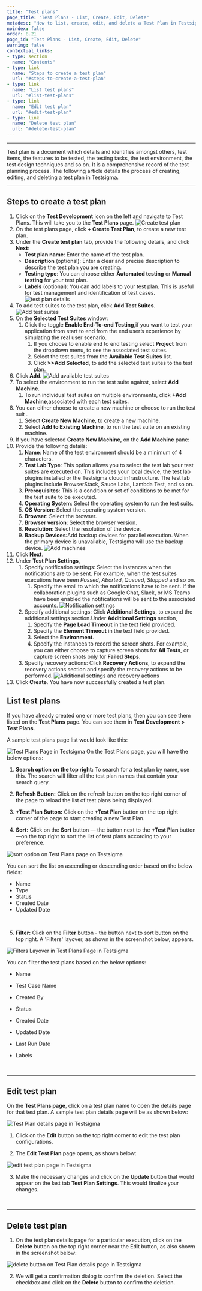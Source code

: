 ```yaml
---
title: "Test plans"
page_title: "Test Plans - List, Create, Edit, Delete"
metadesc: "How to list, create, edit, and delete a Test Plan in Testsigma"
noindex: false
order: 8.21
page_id: "Test Plans - List, Create, Edit, Delete"
warning: false
contextual_links:
- type: section
  name: "Contents"
- type: link
  name: "Steps to create a test plan"
  url: "#steps-to-create-a-test-plan" 
- type: link
  name: "List test plans"
  url: "#list-test-plans"
- type: link
  name: "Edit test plan"
  url: "#edit-test-plan"
- type: link
  name: "Delete test plan"
  url: "#delete-test-plan"
---
```


---

Test plan is a document which details and identifies amongst others, test items, the features to be tested, the testing tasks, the test environment, the test design techniques and so on. It is a comprehensive record of the test planning process.
The following article details the process of creating, editing, and deleting a test plan in Testsigma.

---

## **Steps to create a test plan**

1. Click on the **Test Development** icon on the left and navigate to Test Plans. This will take you to the **Test Plans** page.
![Create test plan](https://s3.amazonaws.com/static-docs.testsigma.com/new_images/test-management/test-plans/overview/create_a_test_plan.png)
2. On the test plans page, click **+ Create Test Plan**, to create a new test plan.
3. Under the **Create test plan** tab, provide the following details, and click **Next**:
   * **Test plan name**: Enter the name of the test plan.
   * **Description** (optional): Enter a clear and precise description to describe the test plan you are creating.
   * **Testing type**: You can choose either **Automated testing** or **Manual testing** for your test plan.
   * **Labels** (optional): You can add labels to your test plan. This is useful for test management and identification of test cases.
   ![test plan details](https://s3.amazonaws.com/static-docs.testsigma.com/new_images/test-management/test-plans/overview/create_testplan_page.png)
4. To add test suites to the test plan, click **Add Test Suites**.
![Add test suites](https://s3.amazonaws.com/static-docs.testsigma.com/new_images/test-management/test-plans/overview/add_test_suites.png)
6. On the **Selected Test Suites** window:
    1. Click the toggle **Enable End-To-end Testing**,if you want to test your application from start to end from the end user’s experience by simulating the real user scenario.
       1. If you choose to enable end to end testing select **Project** from the dropdown menu, to see the associated test suites.
       2. Select the test suites from the **Available Test Suites** list.
       3. Click **>>Add Selected**, to add the selected test suites to the test plan.
7. Click **Add**.
![Add available test suites](https://s3.amazonaws.com/static-docs.testsigma.com/new_images/test-management/test-plans/overview/selected_test_suites_window.png)
8. To select the environment to run the test suite against, select **Add Machine**.
   1. To run individual test suites on multiple environments, click **+Add Machine**,associated with each test suites.
9. You can either choose to create a new machine or choose to run the test suit .
   1. Select **Create New Machine**, to create a new machine.
   2. Select **Add to Existing Machine**, to run the test suite on an existing machine.
10. If you have selected **Create New Machine**, on the **Add Machine** pane:
1. Provide the following details:
      1. **Name**: Name of the test environment should be a minimum of 4 characters.
      2. **Test Lab Type**: This option allows you to select the test lab your test suites are executed on. This includes your local device, the test lab plugins installed or the Testsigma cloud infrastructure. The test lab plugins include BrowserStack, Sauce Labs, Lambda Test, and so on.
      3. **Prerequisites**: This is a condition or set of conditions to be met for the test suite to be executed.
      4. **Operating System**: Select the operating system to run the test suits.
      5. **OS Version**: Select the operating system version.
      6. **Browser**: Select the browser.
      7. **Browser version**: Select the browser version.
      8. **Resolution**: Select the resolution of the device.
      9. **Backup Devices**:Add backup devices for parallel execution. When the primary device is unavailable, Testsigma will use the backup device. ![Add machines](https://s3.amazonaws.com/static-docs.testsigma.com/new_images/test-management/test-plans/overview/add_machine_or_device.png)
13. Click **Next**.
14. Under **Test Plan Settings**,
    1. Specify notification settings: Select the instances when the notifications are to be sent. For example, when the test suites executions have been *Passed*, *Aborted*, *Queued*, *Stopped* and so on.
       1. Specify the email to which the notifications have to be sent. If the collaboration plugins such as Google Chat, Slack, or MS Teams have been enabled the notifications will be sent to the associated accounts.
       ![Notification settings](https://s3.amazonaws.com/static-docs.testsigma.com/new_images/test-management/test-plans/overview/add_my_email.png)
    3. Specify additional settings: Click **Additional Settings**, to expand the additional settings section.Under **Additional Settings** section,
       1. Specify the **Page Load Timeout** in the text field provided.
       2. Specify the **Element Timeout** in the text field provided.
       3. Select the **Environment**.
       4. Specify the instances to record the screen shots. For example, you can either choose to capture screen shots for **All Tests**, or capture screen shots only for **Failed Steps**.
    4. Specify recovery actions: Click **Recovery Actions**, to expand the recovery actions section and specify the recovery actions to be performed.
    ![Additional settings and recovery actions](https://s3.amazonaws.com/static-docs.testsigma.com/new_images/test-management/test-plans/overview/additional-settings-and-recovery-actions.png)
15. Click **Create**. You have now successfully created a test plan.

## **List test plans**

If you have already created one or more test plans, then you can see them listed on the **Test Plans** page. You can see them in **Test Development > Test Plans**.

A sample test plans page list would look like this:

![Test Plans Page in Testsigma](https://s3.amazonaws.com/static-docs.testsigma.com/new_images/test-management/test-plans/overview/test_plan_list.png)
On the Test Plans page, you will have the below options:

1. **Search option on the top right:**  To search for a test plan by name, use this. The search will filter all the test plan names that contain your search query.

2. **Refresh Button:** Click on the refresh button on the top right corner of the page to reload the list of test plans being displayed.

3. **+Test Plan Button:** Click on the **+Test Plan** button on the top right corner of the page to start creating a new Test Plan.

4. **Sort:** Click on the **Sort** button — the button next to the **+Test Plan** button—on the top right to sort the list of test plans according to your preference.

![sort option on Test Plans page on Testsigma](https://s3.amazonaws.com/static-docs.testsigma.com/new_images/test-management/test-plans/overview/sort_test_plan_list.png)

You can sort the list on ascending or descending order based on the below fields:

* Name<br>
* Type<br>
* Status<br>
* Created Date<br>
* Updated Date<br>

&emsp;

5. **Filter:** Click on the **Filter** button - the button next to sort button on the top right. A 'Filters' layover, as shown in the screenshot below, appears.

![Filters Layover in Test Plans Page in Testsigma](https://s3.amazonaws.com/static-docs.testsigma.com/new_images/test-management/test-plans/overview/filter_test_case_list.png)

You can filter the test plans based on the below options:

* Name

* Test Case Name

* Created By

* Status

* Created Date

* Updated Date

* Last Run Date

* Labels

&emsp;

---

## **Edit test plan**

On the **Test Plans page**, click on a test plan name to open the details page for that test plan. A sample test plan details page will be as shown below:

![Test Plan details page in Testsigma](https://s3.amazonaws.com/static-docs.testsigma.com/new_images/test-management/test-plans/overview/test_case_details.png)

1. Click on the **Edit** button on the top right corner to edit the test plan configurations.

2. The **Edit Test Plan** page opens, as shown below:

![edit test plan page in Testsigma](https://s3.amazonaws.com/static-docs.testsigma.com/new_images/test-management/test-plans/overview/edit_test_plan_details.png)

3. Make the necessary changes and click on the **Update** button that would appear on the last tab **Test Plan Settings**. This would finalize your changes.

&emsp;

---

## **Delete test plan**

1. On the test plan details page for a particular execution, click on the **Delete** button on the top right corner near the Edit button, as also shown in the screenshot below:

![delete button on Test Plan details page in Testsigma](https://s3.amazonaws.com/static-docs.testsigma.com/new_images/test-management/test-plans/overview/delete_test_plan.png)

2. We will get a confirmation dialog to confirm the deletion. Select the checkbox and click on the **Delete** button to confirm the deletion.
